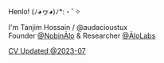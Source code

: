 Henlo! (ﾉ◕ヮ◕)ﾉ*:・ﾟ✧

I'm Tanjim Hossain / @audacioustux  
Founder [@NobinĀlo](https://nobinalo.com/) & Researcher [@ĀloLabs](https://alo.dev/)  

[CV Updated @2023-07](https://raw.githubusercontent.com/audacioustux/audacioustux/main/Tanjim%20Hossain%20-%20CV%202023-07-15.pdf)
